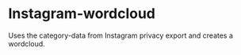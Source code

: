 # Instagram-wordcloud
Uses the category-data from Instagram privacy export and creates a wordcloud.
